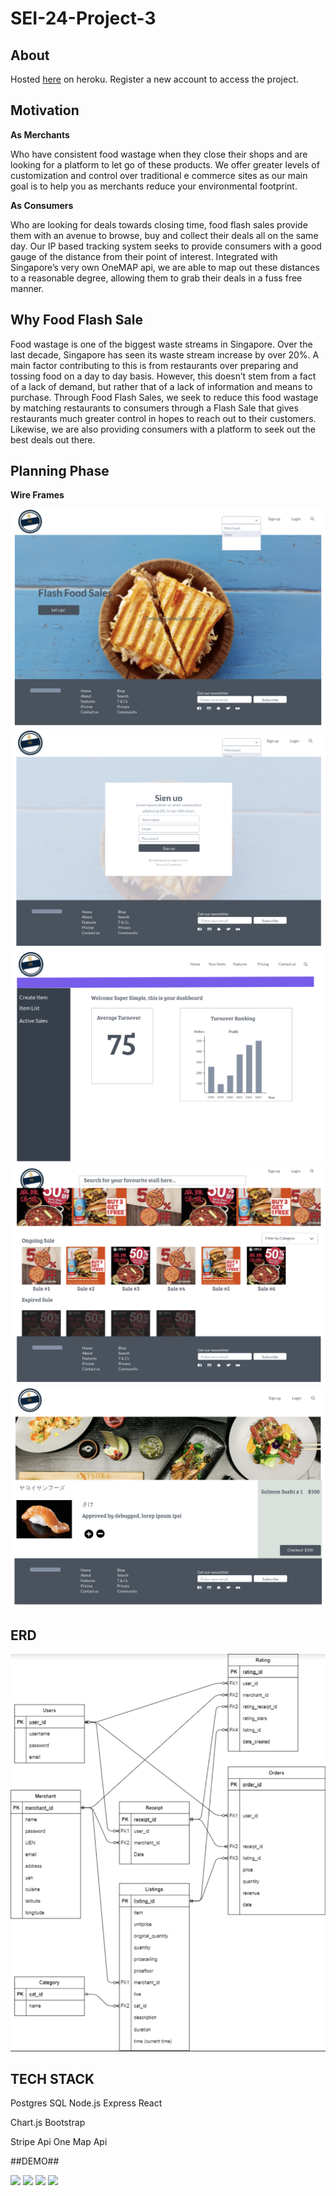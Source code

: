 # SEI-24-Project-3

## About ##

Hosted [here](https://flash-food-sale.herokuapp.com/) on heroku. Register a new account to access the project.

## Motivation ##

 **As Merchants**

Who have consistent food wastage when they close their shops and are looking for a platform to let go of these products. We offer greater levels of customization and control over traditional e commerce sites as our main goal is to help you as merchants reduce your environmental footprint.

**As Consumers**
 
Who are looking for deals towards closing time, food flash sales provide them with an avenue to browse, buy and collect their deals all on the same day. Our IP based tracking system seeks to provide consumers with a good gauge of the distance from their point of interest. Integrated with Singapore’s very own OneMAP api, we are able to map out these distances to a reasonable degree, allowing them to grab their deals in a fuss free manner.

## Why Food Flash Sale ##

Food wastage is one of the biggest waste streams in Singapore.  Over the last decade, Singapore has seen its waste stream increase by over 20%. A main factor contributing to this is from restaurants over preparing and tossing food on a day to day basis. However, this doesn’t stem from a fact of a lack of demand, but rather that of a lack of information and means to purchase. Through Food Flash Sales, we seek to reduce this food wastage by matching restaurants to consumers through a Flash Sale that gives restaurants much greater control in hopes to reach out to their customers. Likewise, we are also providing consumers with a platform to seek out the best deals out there.

## Planning Phase ##

**Wire Frames**

![image](FFS-wireframe/7.png)
![image](FFS-wireframe/6.png)
![image](FFS-wireframe/5.png)
![image](FFS-wireframe/2.png)
![image](FFS-wireframe/1.png)

## ERD ##

![image](FFS-wireframe/erd.png)

## TECH STACK ##
Postgres SQL
Node.js
Express
React

Chart.js
Bootstrap

Stripe Api
One Map Api


##DEMO##

![](gif1.gif)
![](gif2.gif)
![](gif3.gif)
![](gif5.gif)